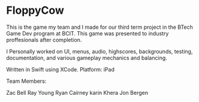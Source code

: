 # FloppyCow

This is the game my team and I made for our third term project in the BTech Game Dev program at BCIT.
This game was presented to industry proffesionals after completion.

I Personally worked on UI, menus, audio, highscores, backgrounds, testing, documentation, and various gameplay mechanics and balancing.

Written in Swift using XCode.
Platform: iPad

Team Members:

Zac Bell
Ray Young
Ryan Cairney
karin Khera
Jon Bergen
